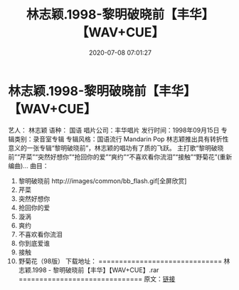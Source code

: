 ﻿---
title: 林志颖.1998-黎明破晓前【丰华】【WAV+CUE】
date: 2020-07-08 07:01:27
categories: WAV车载音乐、镜像
tags: 华语中文
---
# 林志颖.1998-黎明破晓前【丰华】【WAV+CUE】

艺人： 林志颖
语种： 国语
唱片公司：丰华唱片
发行时间：1998年09月15日
专辑类别：录音室专辑
专辑风格：国语流行 Mandarin Pop
林志颖推出具有转折性意义的一张专辑“黎明破晓前”，林志颖的唱功有了质的飞跃。
主打歌“黎明破晓前”“芹菜”“突然好想你”“抢回你的爱”“爽约”“不喜欢看你流泪”“接触”“野菊花”(重新编曲)...
曲目：
01. 黎明破晓前
http:///images/common/bb_flash.gif[全屏欣赏]
02. 芹菜
03. 突然好想你
04. 抢回你的爱
05. 漩涡
06. 爽约
07. 不喜欢看你流泪
08. 你到底爱谁
09. 接触
10. 野菊花（98版）
下载地址：
==============================
林志颖.1998 -
黎明破晓前【丰华】【WAV+CUE】.rar
==============================
原文：[链接](https://blog.sina.com.cn/s/blog_1647c7e7601030n1c.html)